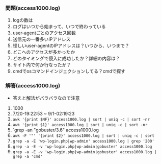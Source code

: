### 問題(access1000.log)
1. logの数は
2. ログはいつから始まって、いつで終わっている
3. user-agentごとのアクセス回数
4. 送信元の一番多いIPアドレス
5. 怪しいuser-agentのIPアドレスは？いつから、いつまで？
6. どこへのアクセスが多かったか
7. どのタイミングで侵入に成功したか？詳細の内容は？
8. サイト内で何か行なったか？
9. cmdでosコマンドインジェクションしてる？cmdで探す


### 解答(access1000.log)
- 答えと解法がバラバラなので注意
1. 1000
2. 7/20-19:22:53 ~ 9/1-02:19:23
3. `awk '{print $NF}' access1000.log | sort | uniq -c | sort -nr`
4. `awk '{print $1}' access1000.log | sort | uniq -c | sort -nr`
5. `grep -an "gobuster/3.6" access1000.log
6. `awk -F '"' '{print $2}' access1000.log | sort | uniq -c | sort`
7. `grep -a -E 'wp-login.php|wp-admin' access1000.log | grep '200'`
8. `grep -a -E -v 'wp-login.php|wp-admin|gobuster' access1000.log `
9. `grep -a -E -v 'wp-login.php|wp-admin|gobuster' access1000.log | grep -a 'cmd'`
